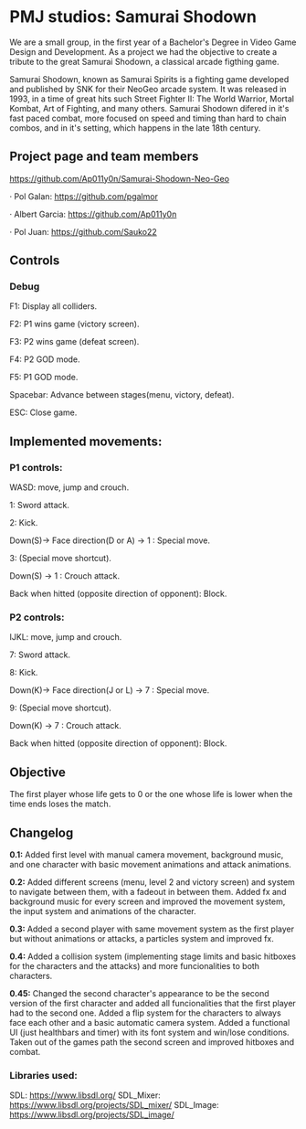 # PMJ studios: Samurai Shodown

We are a small group, in the first year of a Bachelor's Degree in Video Game Design and Development. As a project we had the objective to create a tribute to the great Samurai Shodown, a classical arcade figthing game.

Samurai Shodown, known as Samurai Spirits is a fighting game developed and published by SNK for their NeoGeo arcade system. It was released in 1993, in a time of great hits such Street Fighter II: The World Warrior, Mortal Kombat, Art of Fighting, and many others. Samurai Shodown difered in it's fast paced combat, more focused on speed and timing than hard to chain combos, and in it's setting, which happens in the late 18th century. 

## Project page and team members
https://github.com/Ap011y0n/Samurai-Shodown-Neo-Geo

· Pol Galan: https://github.com/pgalmor

· Albert Garcia: https://github.com/Ap011y0n

· Pol Juan: https://github.com/Sauko22

## Controls
### Debug
F1: Display all colliders.

F2: P1 wins game (victory screen).

F3: P2 wins game (defeat screen).

F4: P2 GOD mode.

F5: P1 GOD mode.

Spacebar: Advance between stages(menu, victory, defeat).

ESC: Close game.

## Implemented movements: 
### P1 controls:

WASD: move, jump and crouch.

1: Sword attack.

2: Kick.

Down(S)-> Face direction(D or A) -> 1 : Special move.

3: (Special move shortcut).

Down(S) -> 1 : Crouch attack.

Back when hitted (opposite direction of opponent): Block.

### P2 controls:

IJKL: move, jump and crouch.

7: Sword attack.

8: Kick.

Down(K)-> Face direction(J or L) -> 7 : Special move.

9: (Special move shortcut).

Down(K) -> 7 : Crouch attack.

Back when hitted (opposite direction of opponent): Block.

## Objective

The first player whose life gets to 0 or the one whose life is lower when the time ends loses the match.

## Changelog

**0.1:** Added first level with manual camera movement, background music, and one character with basic movement animations and attack animations.

**0.2:** Added different screens (menu, level 2 and victory screen) and system to navigate between them, with a fadeout in between them. Added fx and background music for every screen and improved the movement system, the input system and animations of the character.

**0.3:** Added a second player with same movement system as the first player but without animations or attacks, a particles system and improved fx.

**0.4:** Added a collision system (implementing stage limits and basic hitboxes for the characters and the attacks) and more funcionalities to both characters.

**0.45:** Changed the second character's appearance to be the second version of the first character and added all funcionalities that the first player had to the second one. Added a flip system for the characters to always face each other and a basic automatic camera system. Added a functional UI (just healthbars and timer) with its font system and win/lose conditions. Taken out of the games path the second screen and improved hitboxes and combat.

### Libraries used:
SDL: https://www.libsdl.org/
SDL_Mixer: https://www.libsdl.org/projects/SDL_mixer/
SDL_Image: https://www.libsdl.org/projects/SDL_image/
